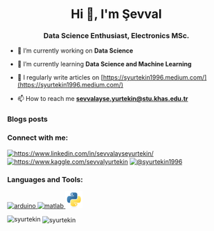 <h1 align="center">Hi 👋, I'm Şevval</h1>
<h3 align="center">Data Science Enthusiast, Electronics MSc.</h3>

- 🔭 I’m currently working on **Data Science**

- 🌱 I’m currently learning **Data Science and Machine Learning**

- 📝 I regularly write articles on [https://syurtekin1996.medium.com/](https://syurtekin1996.medium.com/)

- 📫 How to reach me **sevvalayse.yurtekin@stu.khas.edu.tr**

### Blogs posts
<!-- BLOG-POST-LIST:START -->
<!-- BLOG-POST-LIST:END -->

<h3 align="left">Connect with me:</h3>
<p align="left">
<a href="https://linkedin.com/in/https://www.linkedin.com/in/sevvalayseyurtekin/" target="blank"><img align="center" src="https://raw.githubusercontent.com/rahuldkjain/github-profile-readme-generator/master/src/images/icons/Social/linked-in-alt.svg" alt="https://www.linkedin.com/in/sevvalayseyurtekin/" height="30" width="40" /></a>
<a href="https://kaggle.com/https://www.kaggle.com/sevvalyurtekin" target="blank"><img align="center" src="https://raw.githubusercontent.com/rahuldkjain/github-profile-readme-generator/master/src/images/icons/Social/kaggle.svg" alt="https://www.kaggle.com/sevvalyurtekin" height="30" width="40" /></a>
<a href="https://medium.com/@syurtekin1996" target="blank"><img align="center" src="https://raw.githubusercontent.com/rahuldkjain/github-profile-readme-generator/master/src/images/icons/Social/medium.svg" alt="@syurtekin1996" height="30" width="40" /></a>
</p>

<h3 align="left">Languages and Tools:</h3>
<p align="left"> <a href="https://www.arduino.cc/" target="_blank"> <img src="https://cdn.worldvectorlogo.com/logos/arduino-1.svg" alt="arduino" width="40" height="40"/> </a> <a href="https://www.mathworks.com/" target="_blank"> <img src="https://upload.wikimedia.org/wikipedia/commons/2/21/Matlab_Logo.png" alt="matlab" width="40" height="40"/> </a> <a href="https://www.python.org" target="_blank"> <img src="https://raw.githubusercontent.com/devicons/devicon/master/icons/python/python-original.svg" alt="python" width="40" height="40"/> </a> </p>

<p><img align="left" src="https://github-readme-stats.vercel.app/api/top-langs?username=syurtekin&show_icons=true&locale=en&layout=compact" alt="syurtekin" /></p>

<p>&nbsp;<img align="center" src="https://github-readme-stats.vercel.app/api?username=syurtekin&show_icons=true&locale=en" alt="syurtekin" /></p>
